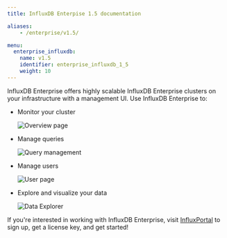```yaml
---
title: InfluxDB Enterpise 1.5 documentation

aliases:
    - /enterprise/v1.5/

menu:
  enterprise_influxdb:
    name: v1.5
    identifier: enterprise_influxdb_1_5
    weight: 10
---
```


InfluxDB Enterprise offers highly scalable InfluxDB Enterprise clusters on your infrastructure
with a management UI.
Use InfluxDB Enterprise to:

* Monitor your cluster

    ![Overview page](/img/enterprise/overview-chrono.png)

* Manage queries

    ![Query management](/img/enterprise/manage-queries-chrono.png)

* Manage users

    ![User page](/img/chronograf/v1.5/admin-usermanagement-cluster.png)

* Explore and visualize your data

    ![Data Explorer](/img/enterprise/data-explorer-chrono.png)

If you're interested in working with InfluxDB Enterprise, visit
[InfluxPortal](https://portal.influxdata.com/) to sign up, get a license key,
and get started!
